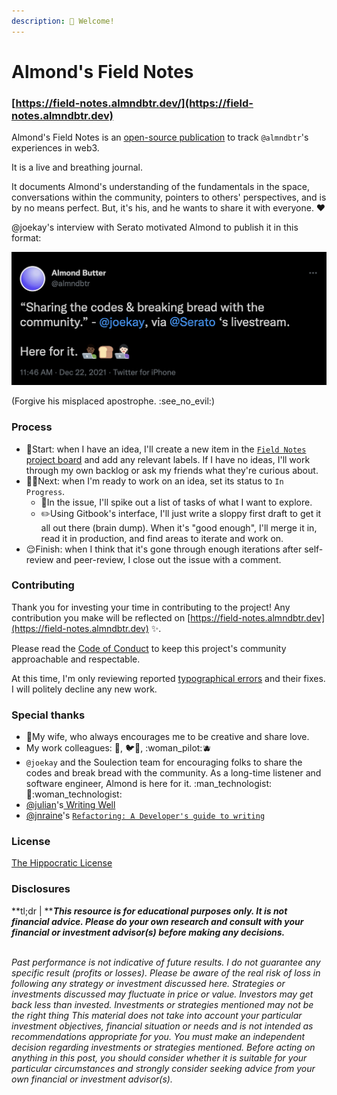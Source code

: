 ```yaml
---
description: 👋 Welcome!
---
```


# Almond's Field Notes

### [https://field-notes.almndbtr.dev/](https://field-notes.almndbtr.dev)

Almond's Field Notes is an [open-source publication](https://github.com/almndbtr/field-notes) to track `@almndbtr`'s experiences in web3.&#x20;

It is a live and breathing journal.&#x20;

It documents Almond's understanding of the fundamentals in the space, conversations within the community, pointers to others' perspectives, and is by no means perfect. But, it's his, and he wants to share it with everyone. ♥️

@joekay's interview with Serato motivated Almond to publish it in this format:

!["Sharing the codes and breaking bread with the community." - @joekay](.gitbook/assets/sharing-the-codes-and-breaking-bread-with-the-community-joekay-almndbtr.png)

(Forgive his misplaced apostrophe. :see\_no\_evil:)

### Process

* 🤔Start: when I have an idea, I'll create a new item in the [`Field Notes` project board](https://github.com/users/almndbtr/projects/1) and add any relevant labels. If I have no ideas, I'll work through my own backlog or ask my friends what they're curious about.
* 🙆‍♂️Next: when I'm ready to work on an idea, set its status to `In Progress`.
  * :grapes:In the issue, I'll spike out a list of tasks of what I want to explore.
  * :pencil2:Using Gitbook's interface, I'll just write a sloppy first draft to get it all out there (brain dump). When it's "good enough", I'll merge it in, read it in production, and find areas to iterate and work on.
* :relieved:Finish: when I think that it's gone through enough iterations after self-review and peer-review, I close out the issue with a comment.

### Contributing

Thank you for investing your time in contributing to the project! Any contribution you make will be reflected on [https://field-notes.almndbtr.dev](https://field-notes.almndbtr.dev) ✨.

Please read the [Code of Conduct](CODE\_OF\_CONDUCT.md) to keep this project's community approachable and respectable.

At this time, I'm only reviewing reported [typographical errors](https://en.wikipedia.org/wiki/Typographical\_error) and their fixes. I will politely decline any new work.

### **Special thanks**

* 💐My wife, who always encourages me to be creative and share love.
* My work colleagues: 🌹, 🐦🚗, :woman\_pilot::blueberries:
* `@joekay` and the Soulection team for encouraging folks to share the codes and break bread with the community. As a long-time listener and software engineer, Almond is here for it. :man\_technologist::bread::woman\_technologist:
* [@julian](https://twitter.com/julian)'s[ Writing Well](https://www.julian.com/guide/write)
* [@jnraine](https://twitter.com/jnraine)'s [`Refactoring: A Developer's guide to writing`](https://www.youtube.com/watch?v=BbIILUSmSk4)

### License

[The Hippocratic License](https://firstdonoharm.dev)

### Disclosures

**tl;dr | **_**This resource is for educational purposes only. It is not financial advice. Please do your own research and consult with your financial or investment advisor(s) before making any decisions.**_

\
_Past performance is not indicative of future results. I do not guarantee any specific result (profits or losses). Please be aware of the real risk of loss in following any strategy or investment discussed here. Strategies or investments discussed may fluctuate in price or value. Investors may get back less than invested. Investments or strategies mentioned may not be the right thing This material does not take into account your particular investment objectives, financial situation or needs and is not intended as recommendations appropriate for you. You must make an independent decision regarding investments or strategies mentioned. Before acting on anything in this post, you should consider whether it is suitable for your particular circumstances and strongly consider seeking advice from your own financial or investment advisor(s)._

[\
](https://viewblock.io/arweave/tx/SQ6H3CZpgiAA-JHbGO8PrYHoo2\_oRwYa4DGbJh76dDk)
